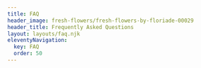 ```yaml
---
title: FAQ
header_image: fresh-flowers/fresh-flowers-by-floriade-00029
header_title: Frequently Asked Questions
layout: layouts/faq.njk
eleventyNavigation:
  key: FAQ
  order: 50
---
```

